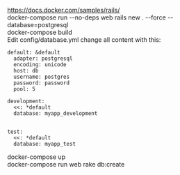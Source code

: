 https://docs.docker.com/samples/rails/ <br />
docker-compose run --no-deps web rails new . --force --database=postgresql <br />
docker-compose build <br />
Edit config/database.yml change all content with this: <br />
```
default: &default
  adapter: postgresql
  encoding: unicode
  host: db
  username: postgres
  password: password
  pool: 5

development:
  <<: *default
  database: myapp_development


test:
  <<: *default
  database: myapp_test
```
docker-compose up <br />
docker-compose run web rake db:create
